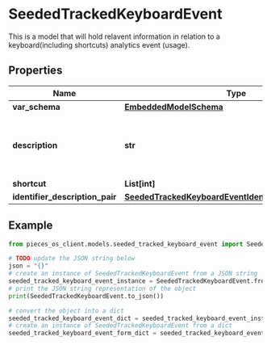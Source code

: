 # SeededTrackedKeyboardEvent

This is a model that will hold relavent information in relation to a keyboard(including shortcuts) analytics event (usage).

## Properties

Name | Type | Description | Notes
------------ | ------------- | ------------- | -------------
**var_schema** | [**EmbeddedModelSchema**](EmbeddedModelSchema) |  | [optional] 
**description** | **str** | This also needs structure such as key vals or enums | 
**shortcut** | **List[int]** |  | 
**identifier_description_pair** | [**SeededTrackedKeyboardEventIdentifierDescriptionPairs**](SeededTrackedKeyboardEventIdentifierDescriptionPairs) |  | [optional] 

## Example

```python
from pieces_os_client.models.seeded_tracked_keyboard_event import SeededTrackedKeyboardEvent

# TODO update the JSON string below
json = "{}"
# create an instance of SeededTrackedKeyboardEvent from a JSON string
seeded_tracked_keyboard_event_instance = SeededTrackedKeyboardEvent.from_json(json)
# print the JSON string representation of the object
print(SeededTrackedKeyboardEvent.to_json())

# convert the object into a dict
seeded_tracked_keyboard_event_dict = seeded_tracked_keyboard_event_instance.to_dict()
# create an instance of SeededTrackedKeyboardEvent from a dict
seeded_tracked_keyboard_event_form_dict = seeded_tracked_keyboard_event.from_dict(seeded_tracked_keyboard_event_dict)
```


